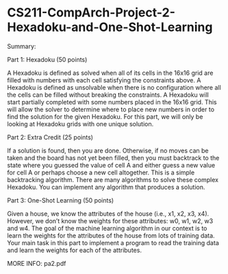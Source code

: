 # CS211-CompArch-Project-2-Hexadoku-and-One-Shot-Learning

Summary:

Part 1: Hexadoku (50 points)

A Hexadoku is defined as solved when all of its cells in the 16x16 grid are filled with numbers with each cell satisfying the constraints above. A Hexadoku is defined as unsolvable when there is no configuration where all the cells can be filled without breaking the constraints. A Hexadoku will start partially completed with some numbers placed in the 16x16 grid. This will allow the solver to determine where to place new numbers in order to find the solution for the given Hexadoku. For this part, we will only be looking at Hexadoku grids with one unique solution.

Part 2: Extra Credit (25 points)

If a solution is found, then you are done. Otherwise, if no moves can be taken and the board has not yet been filled, then you must backtrack to the state where you guessed the value of cell A and either guess a new value for cell A or perhaps choose a new cell altogether. This is a simple backtracking algorithm. There are many algorithms to solve these complex Hexadoku. You can implement any algorithm that produces a solution.

Part 3: One-Shot Learning (50 points)

Given a house, we know the attributes of the house (i.e., x1, x2, x3, x4). However, we don’t know the weights for these attributes: w0, w1, w2, w3 and w4. The goal of the machine learning algorithm in our context is to learn the weights for the attributes of the house from lots of training data. Your main task in this part to implement a program to read the training data and learn the weights for each of the attributes. 

MORE INFO: pa2.pdf
